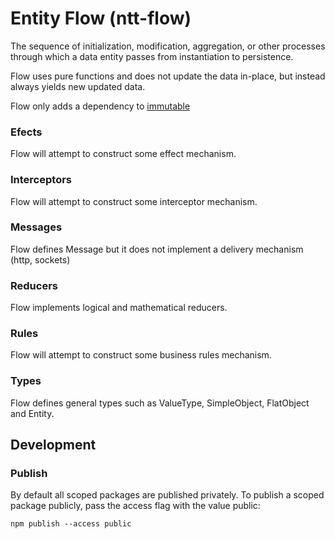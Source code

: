 # Entity Flow (ntt-flow)
The sequence of initialization, modification, aggregation, or other processes through which a data entity passes from instantiation to persistence.

Flow uses pure functions and does not update the data in-place, but instead always yields new updated data.

Flow only adds a dependency to [immutable](https://facebook.github.io/immutable-js/)

### Efects

Flow will attempt to construct some effect mechanism.

### Interceptors

Flow will attempt to construct some interceptor mechanism.

### Messages

Flow defines Message but it does not implement a delivery mechanism (http, sockets)

### Reducers

Flow implements logical and mathematical reducers.

### Rules

Flow will attempt to construct some business rules mechanism.

### Types

Flow defines general types such as ValueType, SimpleObject, FlatObject and Entity.

## Development

### Publish

By default all scoped packages are published privately. To publish a scoped package publicly, pass the access flag with the value public:

```
npm publish --access public
```
